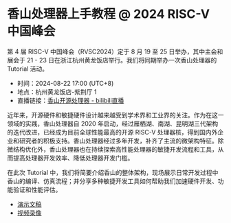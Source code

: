 # 香山处理器上手教程 @ 2024 RISC-V 中国峰会

第 4 届 RISC-V 中国峰会（RVSC2024）定于 8 月 19 至 25 日举办，其中主会和展会于 21 - 23 日在浙江杭州黄龙饭店举行。我们将同期举办一次香山处理器的 Tutorial 活动。

* 时间：2024-08-22 17:00 (UTC+8)
* 地点：杭州黄龙饭店-紫荆厅 1
* 直播链接：[香山开源处理器 - bilibili直播](https://live.bilibili.com/30679728)

近年来，开源硬件和敏捷硬件设计越来越受到学术界和工业界的关注。作为在这一领域的实践，香山处理器自 2020 年启动，经过雁栖湖、南湖、昆明湖三代架构的迭代改进，已经成为目前全球性能最高的开源 RISC-V 处理器核，得到国内外企业和研究者的积极支持。香山处理器经过多年开发，补齐了主流的微架构特征。除微结构优化外，香山处理器也在持续探索高性能处理器的敏捷开发流程和工具，从而提高处理器开发效率、降低处理器开发门槛。

在此次 Tutorial 中，我们将简要介绍香山的整体架构，现场展示日常开发过程中香山的编译、仿真流程；并分享多种敏捷开发工具如何帮助我们加速硬件开发、功能验证和性能评估。

* [演示文稿](https://github.com/OpenXiangShan/XiangShan-doc/raw/main/tutorial/20240822-RVSC24-香山Tutorial.pdf)
* [视频录像](https://www.bilibili.com/video/BV16ep5exENZ)
